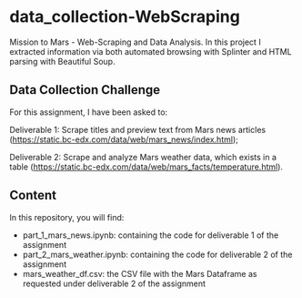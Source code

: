 # data_collection-WebScraping
Mission to Mars - Web-Scraping and Data Analysis. In this project I extracted information via both automated browsing with Splinter and HTML parsing with Beautiful Soup.


## **Data Collection Challenge**

For this assignment, I have been asked to:

Deliverable 1: Scrape titles and preview text from Mars news articles (https://static.bc-edx.com/data/web/mars_news/index.html);

Deliverable 2: Scrape and analyze Mars weather data, which exists in a table (https://static.bc-edx.com/data/web/mars_facts/temperature.html).



## **Content**


In this repository, you will find:

- part_1_mars_news.ipynb: containing the code for deliverable 1 of the assignment
- part_2_mars_weather.ipynb: containing the code for deliverable 2 of the assignment
- mars_weather_df.csv: the CSV file with the Mars Dataframe as requested under deliverable 2 of the assignment



